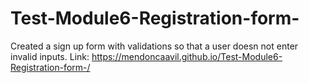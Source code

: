 # Test-Module6-Registration-form-
Created a sign up form with validations so that a user doesn not enter invalid inputs.
Link: https://mendoncaavil.github.io/Test-Module6-Registration-form-/
